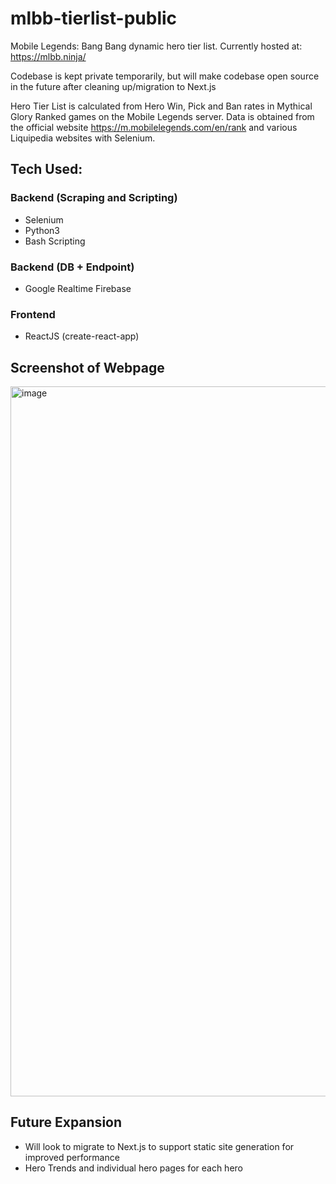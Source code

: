 # mlbb-tierlist-public
Mobile Legends: Bang Bang dynamic hero tier list. Currently hosted at: https://mlbb.ninja/ 

Codebase is kept private temporarily, but will make codebase open source in the future after cleaning up/migration to Next.js

Hero Tier List is calculated from Hero Win, Pick and Ban rates in Mythical Glory Ranked games on the Mobile Legends server. 
Data is obtained from the official website https://m.mobilelegends.com/en/rank and various Liquipedia websites with Selenium.

## Tech Used:
### Backend (Scraping and Scripting)
- Selenium
- Python3
- Bash Scripting
### Backend (DB + Endpoint)
- Google Realtime Firebase
### Frontend
- ReactJS (create-react-app)

## Screenshot of Webpage
<img width="1136" alt="image" src="https://user-images.githubusercontent.com/48997733/187604509-3ecf3409-d03f-4f68-baee-754ef5aea56a.png">

## Future Expansion
- Will look to migrate to Next.js to support static site generation for improved performance
- Hero Trends and individual hero pages for each hero
